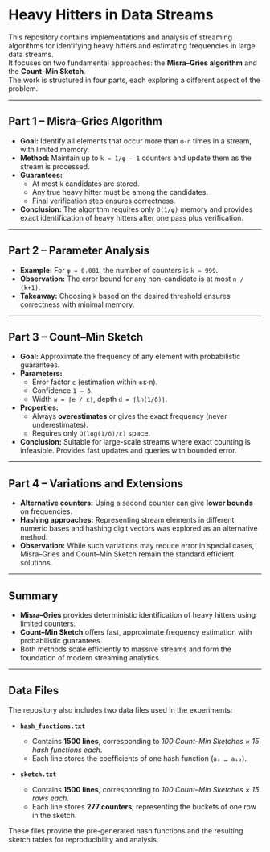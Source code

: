 # Heavy Hitters in Data Streams

This repository contains implementations and analysis of streaming algorithms for identifying heavy hitters and estimating frequencies in large data streams.  
It focuses on two fundamental approaches: the **Misra–Gries algorithm** and the **Count–Min Sketch**.  
The work is structured in four parts, each exploring a different aspect of the problem.  

---

## Part 1 – Misra–Gries Algorithm
- **Goal:** Identify all elements that occur more than `φ·n` times in a stream, with limited memory.  
- **Method:** Maintain up to `k = 1/φ – 1` counters and update them as the stream is processed.  
- **Guarantees:**  
  - At most `k` candidates are stored.  
  - Any true heavy hitter must be among the candidates.  
  - Final verification step ensures correctness.  
- **Conclusion:** The algorithm requires only `O(1/φ)` memory and provides exact identification of heavy hitters after one pass plus verification.

---

## Part 2 – Parameter Analysis
- **Example:** For `φ = 0.001`, the number of counters is `k = 999`.  
- **Observation:** The error bound for any non-candidate is at most `n / (k+1)`.  
- **Takeaway:** Choosing `k` based on the desired threshold ensures correctness with minimal memory.

---

## Part 3 – Count–Min Sketch
- **Goal:** Approximate the frequency of any element with probabilistic guarantees.  
- **Parameters:**  
  - Error factor `ε` (estimation within ±ε·n).  
  - Confidence `1 – δ`.  
  - Width `w = ⌈e / ε⌉`, depth `d = ⌈ln(1/δ)⌉`.  
- **Properties:**  
  - Always **overestimates** or gives the exact frequency (never underestimates).  
  - Requires only `O(log(1/δ)/ε)` space.  
- **Conclusion:** Suitable for large-scale streams where exact counting is infeasible. Provides fast updates and queries with bounded error.

---

## Part 4 – Variations and Extensions
- **Alternative counters:** Using a second counter can give **lower bounds** on frequencies.  
- **Hashing approaches:** Representing stream elements in different numeric bases and hashing digit vectors was explored as an alternative method.  
- **Observation:** While such variations may reduce error in special cases, Misra–Gries and Count–Min Sketch remain the standard efficient solutions.

---

## Summary
- **Misra–Gries** provides deterministic identification of heavy hitters using limited counters.  
- **Count–Min Sketch** offers fast, approximate frequency estimation with probabilistic guarantees.  
- Both methods scale efficiently to massive streams and form the foundation of modern streaming analytics.

---

## Data Files

The repository also includes two data files used in the experiments:

- **`hash_functions.txt`**  
  - Contains **1500 lines**, corresponding to *100 Count–Min Sketches × 15 hash functions each*.  
  - Each line stores the coefficients of one hash function (`a₁ … a₁₃`).  

- **`sketch.txt`**  
  - Contains **1500 lines**, corresponding to *100 Count–Min Sketches × 15 rows each*.  
  - Each line stores **277 counters**, representing the buckets of one row in the sketch.  

These files provide the pre-generated hash functions and the resulting sketch tables for reproducibility and analysis.

